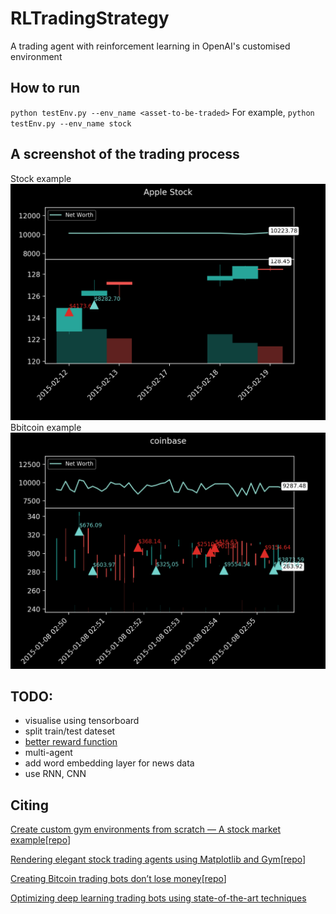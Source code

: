 # RLTradingStrategy
A trading agent with reinforcement learning in OpenAI's customised environment 

## How to run
`python testEnv.py --env_name <asset-to-be-traded>`
For example,
`python testEnv.py --env_name stock`


## A screenshot of the trading process
Stock example
<img src='apple.png'>
Bbitcoin example
<img src='coinbase.png'>

## TODO:
- visualise using tensorboard
- split train/test dateset 
- [better reward function](https://medium.com/@SOGorman35/now-that-i-had-a-chance-to-read-your-article-in-a-bit-more-depth-ill-add-some-more-input-beyond-b71e442bb8a)
- multi-agent
- add word embedding layer for news data 
- use RNN, CNN 


## Citing
[Create custom gym environments from scratch — A stock market example](https://towardsdatascience.com/creating-a-custom-openai-gym-environment-for-stock-trading-be532be3910e)[[repo](https://github.com/notadamking/Stock-Trading-Environment)]

[Rendering elegant stock trading agents using Matplotlib and Gym](https://towardsdatascience.com/visualizing-stock-trading-agents-using-matplotlib-and-gym-584c992bc6d4)[[repo](https://github.com/notadamking/Stock-Trading-Visualization)]

[Creating Bitcoin trading bots don’t lose money](https://towardsdatascience.com/creating-bitcoin-trading-bots-that-dont-lose-money-2e7165fb0b29)[[repo](https://github.com/notadamking/RLTrader)]

[Optimizing deep learning trading bots using state-of-the-art techniques](https://towardsdatascience.com/using-reinforcement-learning-to-trade-bitcoin-for-massive-profit-b69d0e8f583b)

